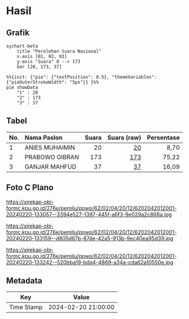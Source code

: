 # Hasil

## Grafik

```mermaid
xychart-beta
    title "Perolehan Suara Nasional"
    x-axis [01, 02, 03]
    y-axis "Suara" 0 --> 173
    bar [20, 173, 37]
```

```mermaid
%%{init: {"pie": {"textPosition": 0.5}, "themeVariables": {"pieOuterStrokeWidth": "5px"}} }%%
pie showData
    "1" : 20
    "2" : 173
    "3" : 37
```

## Tabel

| No. | Nama Paslon    | Suara | Suara (raw) | Persentase |
|:--- |:-------------- | -----:| -----------:| ----------:|
| 1   | ANIES MUHAIMIN | 20    | [20][p-1]   | 8,70       |
| 2   | PRABOWO GIBRAN | 173   | [173][p-2]  | 75,22      |
| 3   | GANJAR MAHFUD  | 37    | [37][p-3]   | 16,09      |


[p-1]: https://github.com/gigit-pemilu/pemilu-2024/blob/main/pilpres/hitung-suara/sub/62-kalimantan-tengah/sub/02-kotawaringin-timur/sub/04-parenggean/sub/2012-bandar-agung/sub/001-tps/sub/paslon-1.txt
[p-2]: https://github.com/gigit-pemilu/pemilu-2024/blob/main/pilpres/hitung-suara/sub/62-kalimantan-tengah/sub/02-kotawaringin-timur/sub/04-parenggean/sub/2012-bandar-agung/sub/001-tps/sub/paslon-2.txt
[p-3]: https://github.com/gigit-pemilu/pemilu-2024/blob/main/pilpres/hitung-suara/sub/62-kalimantan-tengah/sub/02-kotawaringin-timur/sub/04-parenggean/sub/2012-bandar-agung/sub/001-tps/sub/paslon-3.txt

## Foto C Plano

https://sirekap-obj-formc.kpu.go.id/276e/pemilu/ppwp/62/02/04/20/12/6202042012001-20240220-133057--3394e527-1397-445f-a6f3-9e029a2c868a.jpg

https://sirekap-obj-formc.kpu.go.id/276e/pemilu/ppwp/62/02/04/20/12/6202042012001-20240220-133159--d805d67b-87de-42a5-913b-9ec40ea95d39.jpg

https://sirekap-obj-formc.kpu.go.id/276e/pemilu/ppwp/62/02/04/20/12/6202042012001-20240220-133242--520bba19-bda4-4869-a34a-cda62a10550e.jpg


## Metadata

| Key        | Value               |
| ---------- | ------------------- |
| Time Stamp | 2024-02-20 21:00:00 |



